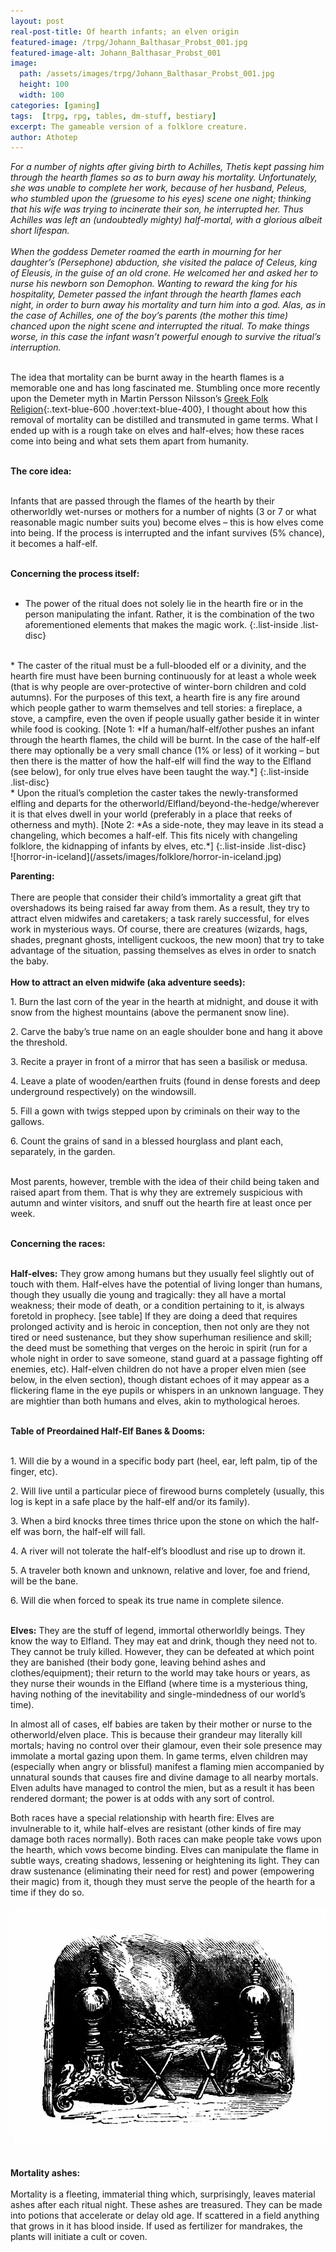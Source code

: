 ```yaml
---
layout: post
real-post-title: Of hearth infants; an elven origin 
featured-image: /trpg/Johann_Balthasar_Probst_001.jpg
featured-image-alt: Johann_Balthasar_Probst_001
image:
  path: /assets/images/trpg/Johann_Balthasar_Probst_001.jpg
  height: 100
  width: 100
categories: [gaming]
tags:  [trpg, rpg, tables, dm-stuff, bestiary]
excerpt: The gameable version of a folklore creature.
author: Athotep
---
```


*For a number of nights after giving birth to Achilles, Thetis kept passing him through the hearth flames so as to burn away his mortality. Unfortunately, she was unable to complete her work, because of her husband, Peleus, who stumbled upon the (gruesome to his eyes) scene one night; thinking that his wife was trying to incinerate their son, he interrupted her. Thus Achilles was left an (undoubtedly mighty) half-mortal, with a glorious albeit short lifespan.*  
<br>
*When the goddess Demeter roamed the earth in mourning for her daughter’s (Persephone) abduction, she visited the palace of Celeus, king of Eleusis, in the guise of an old crone. He welcomed her and asked her to nurse his newborn son Demophon. Wanting to reward the king for his hospitality, Demeter passed the infant through the hearth flames each night, in order to burn away his mortality and turn him into a god. Alas, as in the case of Achilles, one of the boy’s parents (the mother this time) chanced upon the night scene and interrupted the ritual. To make things worse, in this case the infant wasn’t powerful enough to survive the ritual’s interruption.*  
<br>

The idea that mortality can be burnt away in the hearth flames is a memorable one and has long fascinated me. Stumbling once more recently upon the Demeter myth in Martin Persson Nilsson’s [Greek Folk Religion](https://archive.org/details/greekfolkreligio00nils){:.text-blue-600 .hover:text-blue-400}, I thought about how this removal of mortality can be distilled and transmuted in game terms. What I ended up with is a rough take on elves and half-elves; how these races come into being and what sets them apart from humanity.   
<br>

**The core idea:**  
<br>

Infants that are passed through the flames of the hearth by their otherworldly wet-nurses or mothers for a number of nights (3 or 7 or what reasonable magic number suits you) become elves – this is how elves come into being. If the process is interrupted and the infant survives (5% chance), it becomes a half-elf.  
<br>

**Concerning the process itself:**  
<br>

* The power of the ritual does not solely lie in the hearth fire or in the person manipulating the infant. Rather, it is the combination of the two aforementioned elements that makes the magic work.
{:.list-inside .list-disc}  
<br>
* The caster of the ritual must be a full-blooded elf or a divinity, and the hearth fire must have been burning continuously for at least a whole week (that is why people are over-protective of winter-born children and cold autumns). For the purposes of this text, a hearth fire is any fire around which people gather to warm themselves and tell stories: a fireplace, a stove, a campfire, even the oven if people usually gather beside it in winter while food is cooking. [Note 1: *If a human/half-elf/other pushes an infant through the hearth flames, the child will be burnt. In the case of the half-elf there may optionally be a very small chance (1% or less) of it working – but then there is the matter of how the half-elf will find the way to the Elfland (see below), for only true elves have been taught the way.*]
{:.list-inside .list-disc}  
<br> 
* Upon the ritual’s completion the caster takes the newly-transformed elfling and departs for the otherworld/Elfland/beyond-the-hedge/wherever it is that elves dwell in your world (preferably in a place that reeks of otherness and myth). [Note 2: *As a side-note, they may leave in its stead a changeling, which becomes a half-elf. This fits nicely with changeling folklore, the kidnapping of infants by elves, etc.*]
{:.list-inside .list-disc}   
<br>
![horror-in-iceland](/assets/images/folklore/horror-in-iceland.jpg)  
<br>

**Parenting:**  
<br>
There are people that consider their child’s immortality a great gift that overshadows its being raised far away from them. As a result, they try to attract elven midwifes and caretakers; a task rarely successful, for elves work in mysterious ways. Of course, there are creatures (wizards, hags, shades, pregnant ghosts, intelligent cuckoos, the new moon) that try to take advantage of the situation, passing themselves as elves in order to snatch the baby.  
<br>
**How to attract an elven midwife (aka adventure seeds):**

1\. Burn the last corn of the year in the hearth at midnight, and douse it with snow from the highest mountains (above the permanent snow line).

2\. Carve the baby’s true name on an eagle shoulder bone and hang it above the threshold.

3\. Recite a prayer in front of a mirror that has seen a basilisk or medusa.

4\. Leave a plate of wooden/earthen fruits (found in dense forests and deep underground respectively) on the windowsill.

5\. Fill a gown with twigs stepped upon by criminals on their way to the gallows.

6\. Count the grains of sand in a blessed hourglass and plant each, separately, in the garden.  
<br>

Most parents, however, tremble with the idea of their child being taken and raised apart from them. That is why they are extremely suspicious with autumn and winter visitors, and snuff out the hearth fire at least once per week.  
<br>

**Concerning the races:**  
<br>

**Half-elves:** They grow among humans but they usually feel slightly out of touch with them. Half-elves have the potential of living longer than humans, though they usually die young and tragically: they all have a mortal weakness; their mode of death, or a condition pertaining to it, is always foretold in prophecy. [see table] If they are doing a deed that requires prolonged activity and is heroic in conception, then not only are they not tired or need sustenance, but they show superhuman resilience and skill; the deed must be something that verges on the heroic in spirit (run for a whole night in order to save someone, stand guard at a passage fighting off enemies, etc).  Half-elven children do not have a proper elven mien (see below, in the elven section), though distant echoes of it may appear as a flickering flame in the eye pupils or whispers in an unknown language. They are mightier than both humans and elves, akin to mythological heroes.  
<br>

**Table of Preordained Half-Elf Banes & Dooms:**  
<br>

1\. Will die by a wound in a specific body part (heel, ear, left palm, tip of the finger, etc).

2\. Will live until a particular piece of firewood burns completely (usually, this log is kept in a safe place by the half-elf and/or its family).

3\. When a bird knocks three times thrice upon the stone on which the half-elf was born, the half-elf will fall.

4\. A river will not tolerate the half-elf’s bloodlust and rise up to drown it.

5\. A traveler both known and unknown, relative and lover, foe and friend, will be the bane.

6\. Will die when forced to speak its true name in complete silence.  
<br>

**Elves:** They are the stuff of legend, immortal otherworldly beings. They know the way to Elfland. They may eat and drink, though they need not to. They cannot be truly killed. However, they can be defeated at which point they are banished (their body gone, leaving behind ashes and clothes/equipment); their return to the world may take hours or years, as they nurse their wounds in the Elfland (where time is a mysterious thing, having nothing of the inevitability and single-mindedness of our world’s time).

In almost all of cases, elf babies are taken by their mother or nurse to the otherworld/elven place. This is because their grandeur may literally kill mortals; having no control over their glamour, even their sole presence may immolate a mortal gazing upon them. In game terms, elven children may (especially when angry or blissful) manifest a flaming mien accompanied by unnatural sounds that causes fire and divine damage to all nearby mortals. Elven adults have managed to control the mien, but as a result it has been rendered dormant; the power is at odds with any sort of control.

Both races have a special relationship with hearth fire: Elves are invulnerable to it, while half-elves are resistant (other kinds of fire may damage both races normally). Both races can make people take vows upon the hearth, which vows become binding. Elves can manipulate the flame in subtle ways, creating shadows, lessening or heightening its light. They can draw sustenance (eliminating their need for rest) and power (empowering their magic) from it, though they must serve the people of the hearth for a time if they do so.  
<br>
![11025091096_ce079f299a_o](/assets/images/folklore/11025091096_ce079f299a_o.jpg)  
<br>

**Mortality ashes:**  
<br>
Mortality is a fleeting, immaterial thing which, surprisingly, leaves material ashes after each ritual night. These ashes are treasured. They can be made into potions that accelerate or delay old age. If scattered in a field anything that grows in it has blood inside. If used as fertilizer for mandrakes, the plants will initiate a cult or coven.